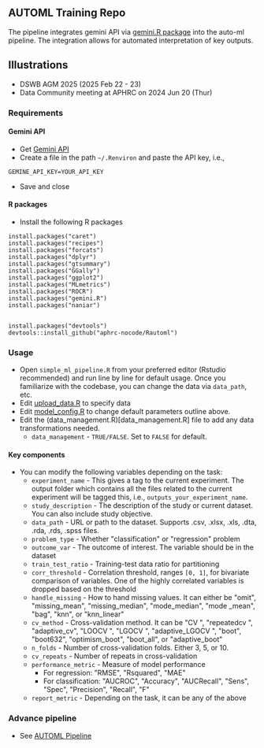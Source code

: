 ## AUTOML Training Repo

The pipeline integrates gemini API via [gemini.R package](https://cran.r-project.org/web/packages/gemini.R/index.html) into the auto-ml pipeline. The integration allows for automated interpretation of key outputs.

## Illustrations

- DSWB AGM 2025 (2025 Feb 22 - 23)
- Data Community meeting at APHRC on 2024 Jun 20 (Thur)


### Requirements

#### Gemini API

- Get [Gemini API](https://makersuite.google.com/app/apikey)
- Create a file in the path `~/.Renviron` and paste the API key, i.e.,

```
GEMINE_API_KEY=YOUR_API_KEY
```
- Save and close

#### R packages

- Install the following R packages

```
install.packages("caret") 
install.packages("recipes")
install.packages("forcats")
install.packages("dplyr")
install.packages("gtsummary")
install.packages("GGally")
install.packages("ggplot2")
install.packages("MLmetrics")
install.packages("ROCR")
install.packages("gemini.R")
install.packages("naniar")


install.packages("devtools")
devtools::install_github("aphrc-nocode/Rautoml")

```

###  Usage

- Open `simple_ml_pipeline.R` from your preferred editor (Rstudio recommended) and run line by line for default usage. Once you familiarize with the codebase, you can change the data via `data_path`, etc.
- Edit [upload_data.R](upload_data.R) to specify data
- Edit [model_config.R](model_config.R) to change default parameters outline above.
- Edit the (data_management.R)[data_management.R] file to add any data transformations needed.
	- `data_management` - `TRUE/FALSE`. Set to `FALSE` for default.

#### Key components

- You can modify the following variables depending on the task:
	- `experiment_name` - This gives a tag to the current experiment. The output folder which contains all the files related to the current experiment will be tagged this, i.e., `outputs_your_experiment_name`.
	- `study_description` - The description of the study or current dataset. You can also include study objective.
	- `data_path` - URL or path to the dataset. Supports .csv, .xlsx, .xls, .dta, .rda, .rds, .spss files.
	- `problem_type` - Whether "classification" or "regression" problem
	- `outcome_var` - The outcome of interest. The variable should be in the dataset
	- `train_test_ratio` - Training-test data ratio for partitioning
	- `corr_threshold` - Correlation threshold, ranges `[0, 1]`, for bivariate comparison of variables. One of the highly correlated variables is dropped based on the threshold
	- `handle_missing` - How to hand missing values. It can either be "omit", "missing_mean", "missing_median", "mode_median", "mode _mean", "bag", "knn", or "knn_linear"
	- `cv_method` - Cross-validation method. It can be "CV ", "repeatedcv ", "adaptive_cv", "LOOCV ", "LGOCV ", "adaptive_LGOCV ", "boot", "boot632", "optimism_boot", "boot_all", or "adaptive_boot"
	- `n_folds` - Number of cross-validation folds. Either 3, 5, or 10.
	- `cv_repeats` - Number of repeats in cross-validation
	- `performance_metric` - Measure of model performance
		- For regression: "RMSE", "Rsquared", "MAE"
		- For classification: "AUCROC", "Accuracy", "AUCRecall", "Sens", "Spec", "Precision", "Recall", "F"
	- `report_metric` - Depending on the task, it can be any of the above

	

### Advance pipeline

- See [AUTOML Pipeline](https://github.com/CYGUBICKO/automl-pipeline)

